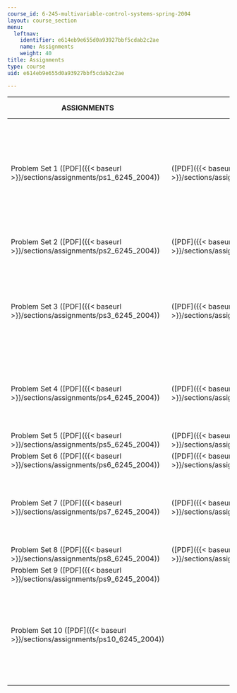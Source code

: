 ```yaml
---
course_id: 6-245-multivariable-control-systems-spring-2004
layout: course_section
menu:
  leftnav:
    identifier: e614eb9e655d0a93927bbf5cdab2c2ae
    name: Assignments
    weight: 40
title: Assignments
type: course
uid: e614eb9e655d0a93927bbf5cdab2c2ae

---
```


| ASSIGNMENTS | SOLUTIONS | SUPPORTING FILES |
| --- | --- | --- |
| Problem Set 1 ([PDF]({{< baseurl >}}/sections/assignments/ps1_6245_2004)) | ([PDF]({{< baseurl >}}/sections/assignments/ps1sol_6245_2004)) | ps1\_1.m ([M](./resolveuid/587de9aca94c1afde96344c2d9ccbd85))  {{< br >}}ps1\_2.m ([M](./resolveuid/e841784934c75e96251cbece0827cc94))  {{< br >}}ps1\_1a.mdl ([MDL](./resolveuid/ae5260647ac463febc5ceaa41d2587d0))  {{< br >}}ps1\_1b.mdl ([MDL](./resolveuid/87da9583a1cec998bc57e08f9b827a3f))  {{< br >}}ps1\_2a.mdl ([MDL](./resolveuid/8f945f5c588a3f6f776867423c570138))  {{< br >}}ps1\_2b.mdl ([MDL](./resolveuid/7e84f44cd8a036b33cfca95273bb7c17)) |
| Problem Set 2 ([PDF]({{< baseurl >}}/sections/assignments/ps2_6245_2004)) | ([PDF]({{< baseurl >}}/sections/assignments/ps2sol_6245_2004)) | ps2\_3.m ([M](./resolveuid/a82a79e14f4bfaf35a57945e0205b78a))  {{< br >}}ps2\_3a.mdl ([MDL](./resolveuid/456c97e518911aa87d3f389dc542dfe0)) |
| Problem Set 3 ([PDF]({{< baseurl >}}/sections/assignments/ps3_6245_2004)) | ([PDF]({{< baseurl >}}/sections/assignments/ps3sol_6245_2004)) | ps3\_1.m ([M](./resolveuid/56d60b66e2ef3d35c69844c051fd3e1f))  {{< br >}}ps3\_2a.m ([M](./resolveuid/ccc8173c65e919598ffa3267452bb55e))  {{< br >}}ps3\_2b.m ([M](./resolveuid/4880225d4488c3389dd33f19005fdff1))  {{< br >}}ps3\_1a.mdl ([MDL](./resolveuid/b9eeb98e5004189f170b1ea5faac6173))  {{< br >}}ps3\_2c.mdl ([MDL](./resolveuid/012a0b2071fa64007c851acd51f21169)) |
| Problem Set 4 ([PDF]({{< baseurl >}}/sections/assignments/ps4_6245_2004)) | ([PDF]({{< baseurl >}}/sections/assignments/ps4sol_6245_2004)) | ps4\_1.m ([M](./resolveuid/1192f71da67e1b1afc80d2e6707783f0))  {{< br >}}ps4\_2.m ([M](./resolveuid/a8a7fa4e5cda478b70eefe4ae24b7e76))  {{< br >}}ps4\_3.m ([M](./resolveuid/5176c4747f14666ccaab667d8af9ab68))  {{< br >}}ps4\_3a.mdl ([MDL](./resolveuid/ae3965ae5785aca3c14ace718a4e3d9c)) |
| Problem Set 5 ([PDF]({{< baseurl >}}/sections/assignments/ps5_6245_2004)) | ([PDF]({{< baseurl >}}/sections/assignments/ps5sol_6245_2004)) | ps5\_3.m ([M](./resolveuid/d6b5fa60531ae516172e8fdf8219e53c)) |
| Problem Set 6 ([PDF]({{< baseurl >}}/sections/assignments/ps6_6245_2004)) | ([PDF]({{< baseurl >}}/sections/assignments/ps6sol_6245_2004)) | &nbsp; |
| Problem Set 7 ([PDF]({{< baseurl >}}/sections/assignments/ps7_6245_2004)) | ([PDF]({{< baseurl >}}/sections/assignments/ps7sol_6245_2004)) | ps7\_1\_1.m ([M](./resolveuid/626b740afc1ebd01eadbf3cd6c84e750))  {{< br >}}ps7\_1\_2.m ([M](./resolveuid/a7ca36ddccbf9cdc91e03d7fafd0aac0))  {{< br >}}ps7\_3\_1.m ([M](./resolveuid/8f09d82e3f65d369f572fa17771e21d1))  {{< br >}}ps7\_3\_2.m ([M](./resolveuid/31ede8a97bf24ab66e52969c8b1f9be3)) |
| Problem Set 8 ([PDF]({{< baseurl >}}/sections/assignments/ps8_6245_2004)) | ([PDF]({{< baseurl >}}/sections/assignments/ps8sol_6245_2004)) | &nbsp; |
| Problem Set 9 ([PDF]({{< baseurl >}}/sections/assignments/ps9_6245_2004)) | &nbsp; |
| Problem Set 10 ([PDF]({{< baseurl >}}/sections/assignments/ps10_6245_2004)) | &nbsp; | check.m ([M](./resolveuid/2ac489ae3b8ddab775af9415c5e57d2b))  {{< br >}}dit.m ([M](./resolveuid/82067d40a22b54f50acd48f25a4f2d6f))  {{< br >}}kit.m ([M](./resolveuid/7efd8b2d81e67501a050cf5dee57ac88))  {{< br >}}ps10b\_1.mdl ([MDL](./resolveuid/55987d80bc5da7465257c269d068d923))  {{< br >}}ps10b\_2.mdl ([MDL](./resolveuid/f6a62c8364e9026e4300fe53a699fd43))  {{< br >}}ps10b\_3.mdl ([MDL](./resolveuid/8787223fa2b5685545a1f7fa76092840))